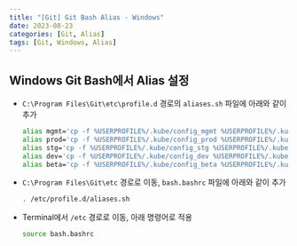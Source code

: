 ```yaml
---
title: "[Git] Git Bash Alias - Windows"
date: 2023-08-23
categories: [Git, Alias]
tags: [Git, Windows, Alias]
---
```


## Windows Git Bash에서 Alias 설정

- `C:\Program Files\Git\etc\profile.d` 경로의 `aliases.sh` 파일에 아래와 같이 추가
    ```bash
    alias mgmt='cp -f %USERPROFILE%/.kube/config_mgmt %USERPROFILE%/.kube/config; kubectl get node -o wide'
    alias prod='cp -f %USERPROFILE%/.kube/config_prod %USERPROFILE%/.kube/config; kubectl get node -o wide'
    alias stg='cp -f %USERPROFILE%/.kube/config_stg %USERPROFILE%/.kube/config; kubectl get node -o wide'
    alias dev='cp -f %USERPROFILE%/.kube/config_dev %USERPROFILE%/.kube/config; kubectl get node -o wide'
    alias beta='cp -f %USERPROFILE%/.kube/config_beta %USERPROFILE%/.kube/config; kubectl get node -o wide'
    ```

- `C:\Program Files\Git\etc` 경로로 이동, `bash.bashrc` 파일에 아래와 같이 추가
    ```bash
    . /etc/profile.d/aliases.sh
    ```

- Terminal에서 `/etc` 경로로 이동, 아래 명령어로 적용
    ```bash
    source bash.bashrc
    ```